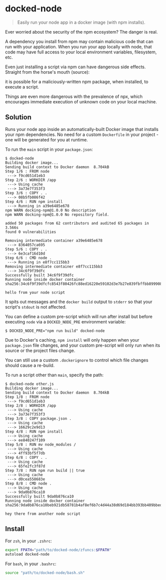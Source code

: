 # docked-node
> Easily run your node app in a docker image (with npm installs).

Ever worried about the security of the npm ecosystem? The danger is real.

A dependency you install from npm may contain malicious code that can run with your application. When you run your app locally with node, that code may have full access to your local environment variables, filesystem, etc.

Even just installing a script via npm can have dangerous side effects. Straight from the horse's mouth (source):

it is possible for a maliciously-written npm package, when installed, to execute a script.

Things are even more dangerous with the prevalence of npx, which encourages immediate execution of unknown code on your local machine.

## Solution

Runs your node app inside an automatically-built Docker image that installs your npm dependencies.
No need for a custom `Dockerfile` in your project - one will be generated for you at runtime.

To run the `main` script in your `package.json`:

```console
$ docked-node
Building docker image...
Sending build context to Docker daemon  8.704kB
Step 1/6 : FROM node
 ---> f9cd651d1eb3
Step 2/6 : WORKDIR /app
 ---> Using cache
 ---> 3a73e7f353f3
Step 3/6 : COPY . .
 ---> 08b5fb086f42
Step 4/6 : RUN npm install
 ---> Running in a39e6485e678
npm WARN docking-npm@1.0.0 No description
npm WARN docking-npm@1.0.0 No repository field.

added 50 packages from 62 contributors and audited 65 packages in 3.566s
found 0 vulnerabilities

Removing intermediate container a39e6485e678
 ---> 8364057ca695
Step 5/6 : COPY . .
 ---> 6e3caf16d10d
Step 6/6 : CMD node .
 ---> Running in e8f7cc115bb3
Removing intermediate container e8f7cc115bb3
 ---> 34c6f9f39dfc
Successfully built 34c6f9f39dfc
Running node inside docker container sha256:34c6f9f39dfcfc8543f80426fc88ed16220e59102d3e7b27e839fbffbb899908...

hello from your node script
```

It spits out messages and the `docker build` output to `stderr` so that your script's `stdout` is not affected.

You can define a custom pre-script which will run after install but before executing `node`
via a `DOCKED_NODE_PRE` environment variable:

```console
$ DOCKED_NODE_PRE="npm run build" docked-node
```

Due to Docker's caching, `npm install` will only happen when your `package.json` file changes,
and your custom pre-script will only run when its source or the project files change.

You can still use a custom `.dockerignore`
to control which file changes should cause a re-build.

To run a script other than `main`, specify the path:

```console
$ docked-node other.js
Building docker image...
Sending build context to Docker daemon  8.704kB
Step 1/8 : FROM node
 ---> f9cd651d1eb3
Step 2/8 : WORKDIR /app
 ---> Using cache
 ---> 3a73e7f353f3
Step 3/8 : COPY package.json .
 ---> Using cache
 ---> 16629c2e9d13
Step 4/8 : RUN npm install
 ---> Using cache
 ---> ee840247f109
Step 5/8 : RUN mv node_modules /
 ---> Using cache
 ---> 4ff93bf5f7db
Step 6/8 : COPY . .
 ---> Using cache
 ---> 65fe2fc3f87d
Step 7/8 : RUN npm run build || true
 ---> Using cache
 ---> d0cea558683e
Step 8/8 : CMD node .
 ---> Using cache
 ---> 9da0b876ca10
Successfully built 9da0b876ca10
Running node inside docker container sha256:9da0b876ca10beb921db58781b4af8ef6b7c4d44a38d69d184bb393bb409bbed...

hey there from another node script
```

## Install

For `zsh`, in your `.zshrc`:

```sh
export FPATH="path/to/docked-node/zfuncs:$FPATH"
autoload docked-node
```

For `bash`, in your `.bashrc`:

```sh
source "path/to/docked-node/bash.sh"
```
